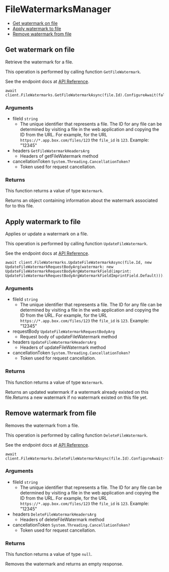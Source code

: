 # FileWatermarksManager


- [Get watermark on file](#get-watermark-on-file)
- [Apply watermark to file](#apply-watermark-to-file)
- [Remove watermark from file](#remove-watermark-from-file)

## Get watermark on file

Retrieve the watermark for a file.

This operation is performed by calling function `GetFileWatermark`.

See the endpoint docs at
[API Reference](https://developer.box.com/reference/get-files-id-watermark/).

<!-- sample get_files_id_watermark -->
```
await client.FileWatermarks.GetFileWatermarkAsync(file.Id).ConfigureAwait(false)
```

### Arguments

- fileId `string`
  - The unique identifier that represents a file.  The ID for any file can be determined by visiting a file in the web application and copying the ID from the URL. For example, for the URL `https://*.app.box.com/files/123` the `file_id` is `123`. Example: "12345"
- headers `GetFileWatermarkHeadersArg`
  - Headers of getFileWatermark method
- cancellationToken `System.Threading.CancellationToken?`
  - Token used for request cancellation.


### Returns

This function returns a value of type `Watermark`.

Returns an object containing information about the
watermark associated for to this file.


## Apply watermark to file

Applies or update a watermark on a file.

This operation is performed by calling function `UpdateFileWatermark`.

See the endpoint docs at
[API Reference](https://developer.box.com/reference/put-files-id-watermark/).

<!-- sample put_files_id_watermark -->
```
await client.FileWatermarks.UpdateFileWatermarkAsync(file.Id, new UpdateFileWatermarkRequestBodyArg(watermark: new UpdateFileWatermarkRequestBodyArgWatermarkField(imprint: UpdateFileWatermarkRequestBodyArgWatermarkFieldImprintField.Default))).ConfigureAwait(false)
```

### Arguments

- fileId `string`
  - The unique identifier that represents a file.  The ID for any file can be determined by visiting a file in the web application and copying the ID from the URL. For example, for the URL `https://*.app.box.com/files/123` the `file_id` is `123`. Example: "12345"
- requestBody `UpdateFileWatermarkRequestBodyArg`
  - Request body of updateFileWatermark method
- headers `UpdateFileWatermarkHeadersArg`
  - Headers of updateFileWatermark method
- cancellationToken `System.Threading.CancellationToken?`
  - Token used for request cancellation.


### Returns

This function returns a value of type `Watermark`.

Returns an updated watermark if a watermark already
existed on this file.Returns a new watermark if no watermark existed on
this file yet.


## Remove watermark from file

Removes the watermark from a file.

This operation is performed by calling function `DeleteFileWatermark`.

See the endpoint docs at
[API Reference](https://developer.box.com/reference/delete-files-id-watermark/).

<!-- sample delete_files_id_watermark -->
```
await client.FileWatermarks.DeleteFileWatermarkAsync(file.Id).ConfigureAwait(false)
```

### Arguments

- fileId `string`
  - The unique identifier that represents a file.  The ID for any file can be determined by visiting a file in the web application and copying the ID from the URL. For example, for the URL `https://*.app.box.com/files/123` the `file_id` is `123`. Example: "12345"
- headers `DeleteFileWatermarkHeadersArg`
  - Headers of deleteFileWatermark method
- cancellationToken `System.Threading.CancellationToken?`
  - Token used for request cancellation.


### Returns

This function returns a value of type `null`.

Removes the watermark and returns an empty response.


